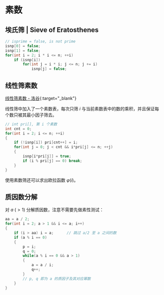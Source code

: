 # 素数

## 埃氏筛 | Sieve of Eratosthenes

```cpp
// isprime = false, is not prime
isnp[0] = false;
isnp[1] = false;
for(int i = 2; i * i <= n; ++i)
    if (isnp[i])
        for(int j = i * i; j <= n; j += i)
            isnp[j] = false;
```

## 线性筛素数

[线性筛素数 - 洛谷](https://www.luogu.com.cn/problem/P3383){:target="_blank"}

线性筛中加入了一个素数表，每次只筛 $i$ 与当前素数表中的数的乘积，并且保证每个数只被其最小因子筛去。

```cpp
// int pri[], 第 i 个素数
int cnt = 0;
for(int i = 2; i <= n; ++i)
{
    if (!isnp[i]) pri[cnt++] = i;
    for(int j = 0; j < cnt && i*pri[j] <= n; ++j)
    {
        isnp[i*pri[j]] = true;
        if (i % pri[j] == 0) break;
    }
}
```

使用素数筛还可以求出欧拉函数 $\varphi(i)$。

## 质因数分解

对 $a\ (>1)$ 分解质因数，注意不需要先做素性测试：

```cpp
aa = a / 2;
for(int i = 2; a > 1 && i <= a; i++)
{
    if (i > aa) i = a;      // 跳过 a/2 至 a 之间的数
    if (a % i == 0)
    {
        p = i;
        q = 0;
        while(a % i == 0 && a > 1)
        {
            a = a / i;
            q++;
        }
        // p, q 即为 a 的质因子及其对应幂数
    }
}
```
